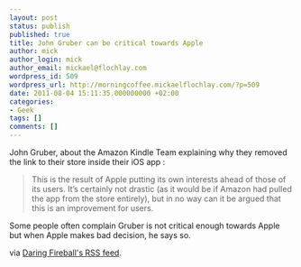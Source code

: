 ```yaml
---
layout: post
status: publish
published: true
title: John Gruber can be critical towards Apple
author: mick
author_login: mick
author_email: mickael@flochlay.com
wordpress_id: 509
wordpress_url: http://morningcoffee.mickaelflochlay.com/?p=509
date: 2011-08-04 15:11:35.000000000 +02:00
categories:
- Geek
tags: []
comments: []
---
```

John Gruber, about the Amazon Kindle Team explaining why they removed the link to their store inside their iOS app :
<blockquote>This is the result of Apple putting its own interests ahead of those of its users. It’s certainly not drastic (as it would be if Amazon had pulled the app from the store entirely), but in no way can it be argued that this is an improvement for users.</blockquote>
Some people often complain Gruber is not critical enough towards Apple but when Apple makes bad decision, he says so.

via <a href="http://daringfireball.net/index.xml">Daring Fireball's RSS feed</a>.
